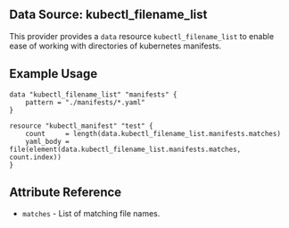 ## Data Source: kubectl_filename_list

This provider provides a `data` resource `kubectl_filename_list` to enable ease of working with directories of kubernetes manifests.

## Example Usage

```hcl
data "kubectl_filename_list" "manifests" {
    pattern = "./manifests/*.yaml"
}

resource "kubectl_manifest" "test" {
    count     = length(data.kubectl_filename_list.manifests.matches)
    yaml_body = file(element(data.kubectl_filename_list.manifests.matches, count.index))
}
```

## Attribute Reference

* `matches` - List of matching file names.
